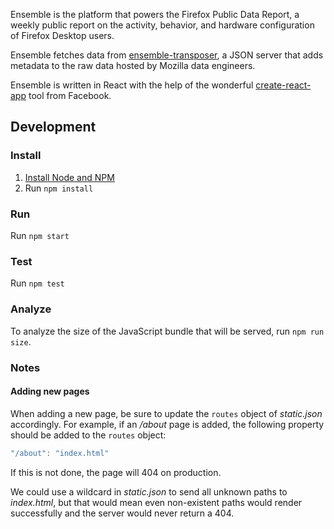 Ensemble is the platform that powers the Firefox Public Data Report, a weekly
public report on the activity, behavior, and hardware configuration of Firefox
Desktop users.

Ensemble fetches data from
[ensemble-transposer](https://github.com/mozilla/ensemble-transposer), a JSON
server that adds metadata to the raw data hosted by Mozilla data engineers.

Ensemble is written in React with the help of the wonderful
[create-react-app](https://github.com/facebook/create-react-app) tool from
Facebook.

## Development

### Install

1. [Install Node and NPM](https://nodejs.org/en/download/)
2. Run `npm install`

### Run

Run `npm start`

### Test

Run `npm test`

### Analyze

To analyze the size of the JavaScript bundle that will be served, run `npm run
size`.

### Notes

#### Adding new pages

When adding a new page, be sure to update the `routes` object of *static.json*
accordingly. For example, if an */about* page is added, the following property
should be added to the `routes` object:

```javascript
"/about": "index.html"
```

If this is not done, the page will 404 on production.

We could use a wildcard in *static.json* to send all unknown paths to
*index.html*, but that would mean even non-existent paths would render
successfully and the server would never return a 404.